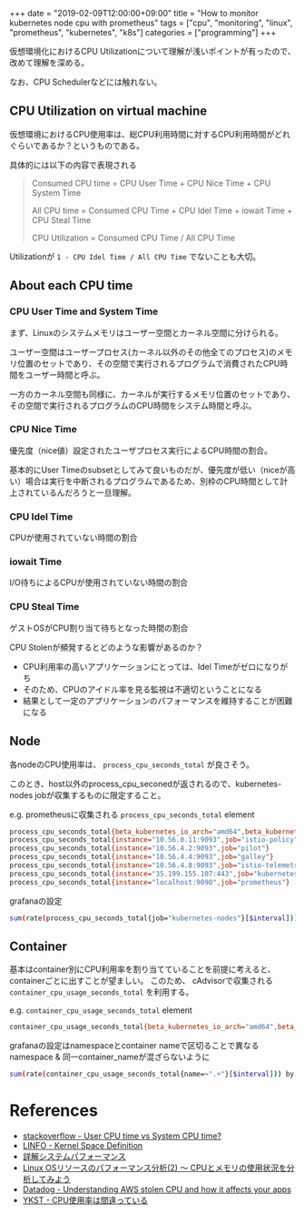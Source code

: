 +++
date = "2019-02-09T12:00:00+09:00"
title = "How to monitor kubernetes node cpu with prometheus"
tags = ["cpu", "monitoring", "linux", "prometheus", "kubernetes", "k8s"]
categories = ["programming"]
+++

仮想環境化におけるCPU Utilizationについて理解が浅いポイントが有ったので、改めて理解を深める。

なお、CPU Schedulerなどには触れない。

## CPU Utilization on virtual machine

仮想環境におけるCPU使用率は、総CPU利用時間に対するCPU利用時間がどれぐらいであるか？というものである。

具体的には以下の内容で表現される

> Consumed CPU time = CPU User Time + CPU Nice Time + CPU System Time
>
> All CPU time = Consumed CPU Time + CPU Idel Time + iowait Time + CPU Steal Time
>
> CPU Utilization = Consumed CPU Time / All CPU Time

Utilizationが `1 - CPU Idel Time / All CPU Time` でないことも大切。

## About each CPU time

### CPU User Time and System Time

まず、Linuxのシステムメモリはユーザー空間とカーネル空間に分けられる。

ユーザー空間はユーザープロセス(カーネル以外のその他全てのプロセス)のメモリ位置のセットであり、その空間で実行されるプログラムで消費されたCPU時間をユーザー時間と呼ぶ。

一方のカーネル空間も同様に、カーネルが実行するメモリ位置のセットであり、その空間で実行されるプログラムのCPU時間をシステム時間と呼ぶ。

### CPU Nice Time

優先度（nice値）設定されたユーザプロセス実行によるCPU時間の割合。

基本的にUser Timeのsubsetとしてみて良いものだが、優先度が低い（niceが高い）場合は実行を中断されるプログラムであるため、別枠のCPU時間として計上されているんだろうと一旦理解。

### CPU Idel Time

CPUが使用されていない時間の割合

### iowait Time

I/O待ちによるCPUが使用されていない時間の割合

### CPU Steal Time

ゲストOSがCPU割り当て待ちとなった時間の割合

CPU Stolenが頻発するとどのような影響があるのか？

- CPU利用率の高いアプリケーションにとっては、Idel Timeがゼロになりがち
- そのため、CPUのアイドル率を見る監視は不適切ということになる
- 結果として一定のアプリケーションのパフォーマンスを維持することが困難になる

## Node

各nodeのCPU使用率は、 `process_cpu_seconds_total` が良さそう。

このとき、host以外のprocess_cpu_seconedが返されるので、kubernetes-nodes jobが収集するものに限定すること。

e.g. prometheusに収集される `process_cpu_seconds_total` element

```sh
process_cpu_seconds_total{beta_kubernetes_io_arch="amd64",beta_kubernetes_io_fluentd_ds_ready="true",beta_kubernetes_io_instance_type="g1-small",beta_kubernetes_io_os="linux",cloud_google_com_gke_nodepool="small",cloud_google_com_gke_os_distribution="cos",failure_domain_beta_kubernetes_io_region="us-west1",failure_domain_beta_kubernetes_io_zone="us-west1-a",instance="gke-blog-cluster-small-c43c7079-0tgd",job="kubernetes-nodes",kubernetes_io_hostname="gke-blog-cluster-small-c43c7079-0tgd"}
process_cpu_seconds_total{instance="10.56.0.11:9093",job="istio-policy"}
process_cpu_seconds_total{instance="10.56.4.2:9093",job="pilot"}
process_cpu_seconds_total{instance="10.56.4.4:9093",job="galley"}
process_cpu_seconds_total{instance="10.56.4.8:9093",job="istio-telemetry"}
process_cpu_seconds_total{instance="35.199.155.107:443",job="kubernetes-apiservers"}
process_cpu_seconds_total{instance="localhost:9090",job="prometheus"}
```

grafanaの設定

```sh
sum(rate(process_cpu_seconds_total{job="kubernetes-nodes"}[$interval])) by ( instance ) * 100
```

## Container

基本はcontainer別にCPU利用率を割り当てていることを前提に考えると、containerごとに出すことが望ましい。
このため、 cAdvisorで収集される `container_cpu_usage_seconds_total` を利用する。

e.g. `container_cpu_usage_seconds_total` element

```sh
container_cpu_usage_seconds_total{beta_kubernetes_io_arch="amd64",beta_kubernetes_io_fluentd_ds_ready="true",beta_kubernetes_io_instance_type="g1-small",beta_kubernetes_io_os="linux",cloud_google_com_gke_nodepool="small",cloud_google_com_gke_os_distribution="cos",container_name="blog",cpu="total",failure_domain_beta_kubernetes_io_region="us-west1",failure_domain_beta_kubernetes_io_zone="us-west1-a",id="/kubepods/besteffort/podcf1472fd-2c41-11e9-a36f-42010a8a00fb/1a3eebed2d163359cdde8aae6121734e8b73db117af5da0f82a921859d4f8e43",image="threetreeslight/blog@sha256:601ee799e015387f9ccbe37c4ed7666a9f37d4528bf8eb0e60ab59a8c79bc5f0",instance="gke-blog-cluster-small-c43c7079-0tgd",job="kubernetes-cadvisor",kubernetes_io_hostname="gke-blog-cluster-small-c43c7079-0tgd",name="k8s_blog_blog-7b8b7c884f-zjgqj_app_cf1472fd-2c41-11e9-a36f-42010a8a00fb_0",namespace="app",pod_name="blog-7b8b7c884f-zjgqj"}
```

grafanaの設定はnamespaceとcontainer nameで区切ることで異なるnamespace & 同一container_nameが混ざらないように

```sh
sum(rate(container_cpu_usage_seconds_total{name=~".+"}[$interval])) by (namespace,container_name) * 100
```

# References

- [stackoverflow - User CPU time vs System CPU time?](https://stackoverflow.com/questions/4310039/user-cpu-time-vs-system-cpu-time)
- [LINFO - Kernel Space Definition](http://www.linfo.org/kernel_space.html)
- [詳解システムパフォーマンス](https://www.amazon.co.jp/dp/4873117909)
- [Linux OSリソースのパフォーマンス分析(2) ～ CPUとメモリの使用状況を分析してみよう](https://codezine.jp/article/detail/9167)
- [Datadog - Understanding AWS stolen CPU and how it affects your apps](https://www.datadoghq.com/blog/understanding-aws-stolen-cpu-and-how-it-affects-your-apps/)
- [YKST - CPU使用率は間違っている](https://yakst.com/ja/posts/4575)
